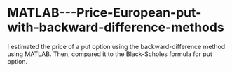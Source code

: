 # MATLAB---Price-European-put-with-backward-difference-methods

I estimated the price of a put option using the backward-difference method using MATLAB.
Then, compared it to the Black-Scholes formula for put option. 
